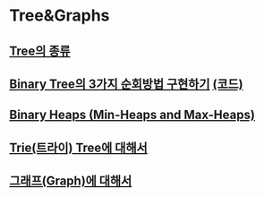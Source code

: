 # Tree&Graphs

## [Tree의 종류](https://youtu.be/LnxEBW29DOw)

## [Binary Tree의 3가지 순회방법 구현하기](https://youtu.be/QN1rZYX6QaA) [(코드)](https://github.com/DJ-archive/Algorithm-DataStructure/blob/main/0minyoung0/data_structure/tree&graphs/BinaryTreeTraversal.java)

## [Binary Heaps (Min-Heaps and Max-Heaps)](https://youtu.be/jfwjyJvbbBI)

## [Trie(트라이) Tree에 대해서](https://youtu.be/TohdsR58i3Q)

## [그래프(Graph)에 대해서](https://youtu.be/fVcKN42YXXI)